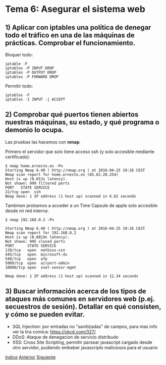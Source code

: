 # Tema 6: Asegurar el sistema web
## 1) Aplicar con iptables una política de denegar todo el tráfico en una de las máquinas de prácticas. Comprobar el funcionamiento. 
Bloquer todo:
```
iptable -F
iptables -P INPUT DROP
iptables -P OUTPUT DROP
iptables -P FORWARD DROP
```
Permitir todo:
```
iptables -F
iptables -I INPUT -j ACCEPT
```

## 2) Comprobar qué puertos tienen abiertos nuestras máquinas, su estado, y qué programa o demonio lo ocupa.
Las pruebas las hacemos con **nmap**.

Primero el servidor que solo tiene acceso ssh (y solo accesible mediante certificado):
```
$ nmap home.ernesto.es -Pn
Starting Nmap 6.40 ( http://nmap.org ) at 2016-04-25 19:26 CEST
Nmap scan report for home.ernesto.es (85.62.20.254)
Host is up (0.013s latency).
Not shown: 999 filtered ports
PORT   STATE SERVICE
22/tcp open  ssh
Nmap done: 1 IP address (1 host up) scanned in 6.82 seconds
```

Tambinen probamos a acceder a un Time Capsule de apple solo accesible desde mi red interna:
```
$ nmap 192.168.0.2 -Pn

Starting Nmap 6.40 ( http://nmap.org ) at 2016-04-25 19:26 CEST
Nmap scan report for 192.168.0.2
Host is up (0.0019s latency).
Not shown: 995 closed ports
PORT      STATE SERVICE
139/tcp   open  netbios-ssn
445/tcp   open  microsoft-ds
548/tcp   open  afp
5009/tcp  open  airport-admin
10000/tcp open  snet-sensor-mgmt

Nmap done: 1 IP address (1 host up) scanned in 12.34 seconds
```

## 3) Buscar información acerca de los tipos de ataques más comunes en servidores web (p.ej. secuestros de sesión). Detallar en qué consisten, y cómo se pueden evitar.
- SQL Injection: por entradas no "sanitizadas" de campos, para mas info ver la tira comica: https://xkcd.com/327/
- DDoS: Ataque de denegacion de servicio distribudo
- XSS: Cross Site Scripting, permitir parsear javascript cargado desde otro servidor, pudiendo embeber javascripts maliciosos para el usuario

[Indice](https://github.com/JoseAdriGP/SWAP-Practicas/blob/master/README.md) [Anterior](https://github.com/JoseAdriGP/SWAP/blob/master/Ejercicios/T5.md) [Siguiente](https://github.com/JoseAdriGP/SWAP/blob/master/Ejercicios/T7.md)
